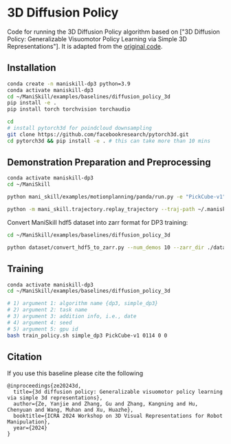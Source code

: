 # 3D Diffusion Policy

Code for running the 3D Diffusion Policy algorithm based on ["3D Diffusion Policy: Generalizable Visuomotor Policy Learning via Simple 3D Representations"]. It is adapted from the [original code](https://github.com/YanjieZe/3D-Diffusion-Policy).

## Installation


```bash
conda create -n maniskill-dp3 python=3.9
conda activate maniskill-dp3
cd ~/ManiSkill/examples/baselines/diffusion_policy_3d
pip install -e .
pip install torch torchvision torchaudio

cd
# install pytorch3d for poindcloud downsampling
git clone https://github.com/facebookresearch/pytorch3d.git
cd pytorch3d && pip install -e . # this can take more than 10 mins
```

## Demonstration Preparation and Preprocessing


```bash
conda activate maniskill-dp3
cd ~/ManiSkill

python mani_skill/examples/motionplanning/panda/run.py -e "PickCube-v1" --traj-name="trajectory_cpu" -n 10 --record-dir "~/.maniskill/demos/PickCube-v1/motionplanning/" --sim-backend "cpu" --save-video --only-count-success
```

```bash
python -m mani_skill.trajectory.replay_trajectory --traj-path ~/.maniskill/demos/PickCube-v1/motionplanning/trajectory_cpu.h5 --use-first-env-state -c pd_ee_delta_pose -o pointcloud --save-traj --num-procs 16
```

Convert ManiSkill hdf5 dataset into zarr format for DP3 training:
```bash
cd ~/ManiSkill/examples/baselines/diffusion_policy_3d

python dataset/convert_hdf5_to_zarr.py --num_demos 10 --zarr_dir ./data/ --hdf5_path ~/.maniskill/demos/PickCube-v1/motionplanning/trajectory_cpu.pointcloud.pd_ee_delta_pose.cpu.h5 --env_name PickCube-v1
```

## Training

```bash
conda activate maniskill-dp3
cd ~/ManiSkill/examples/baselines/diffusion_policy_3d

# 1) argument 1: algorithm name {dp3, simple_dp3}
# 2) argument 2: task name
# 3) argument 3: addition info, i.e., date
# 4) argument 4: seed
# 5) argument 5: gpu id
bash train_policy.sh simple_dp3 PickCube-v1 0114 0 0
```

## Citation

If you use this baseline please cite the following
```
@inproceedings{ze20243d,
  title={3d diffusion policy: Generalizable visuomotor policy learning via simple 3d representations},
  author={Ze, Yanjie and Zhang, Gu and Zhang, Kangning and Hu, Chenyuan and Wang, Muhan and Xu, Huazhe},
  booktitle={ICRA 2024 Workshop on 3D Visual Representations for Robot Manipulation},
  year={2024}
}
```